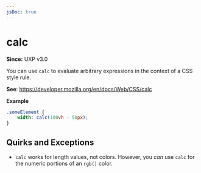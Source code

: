 ```yaml
---
jsDoc: true
---
```

# calc

**Since:** UXP v3.0

You can use `calc` to evaluate arbitrary expressions in the context of a CSS style rule. 

**See**: https://developer.mozilla.org/en/docs/Web/CSS/calc

**Example**

```css
.someElement {
    width: calc(100vh - 50px);
}
```

## Quirks and Exceptions

* `calc` works for length values, not colors. However, you _can_ use `calc` for the numeric portions of an `rgb()` color.